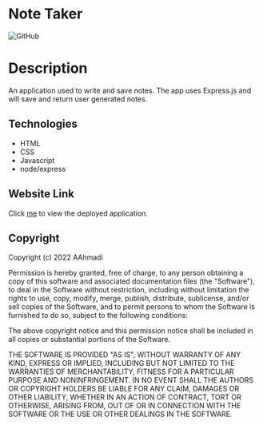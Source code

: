 # Note Taker 
![GitHub](https://img.shields.io/github/license/abstrack5/noteTaker)

# Description
An application used to write and save notes. The app uses Express.js and will save and return user generated notes.

## Technologies
* HTML
* CSS
* Javascript
* node/express

## Website Link
Click [me](https://arcane-garden-60766.herokuapp.com/) to view the deployed application.

## Copyright
Copyright (c) 2022 AAhmadi

Permission is hereby granted, free of charge, to any person obtaining a copy
of this software and associated documentation files (the "Software"), to deal
in the Software without restriction, including without limitation the rights
to use, copy, modify, merge, publish, distribute, sublicense, and/or sell
copies of the Software, and to permit persons to whom the Software is
furnished to do so, subject to the following conditions:

The above copyright notice and this permission notice shall be included in all
copies or substantial portions of the Software.

THE SOFTWARE IS PROVIDED "AS IS", WITHOUT WARRANTY OF ANY KIND, EXPRESS OR
IMPLIED, INCLUDING BUT NOT LIMITED TO THE WARRANTIES OF MERCHANTABILITY,
FITNESS FOR A PARTICULAR PURPOSE AND NONINFRINGEMENT. IN NO EVENT SHALL THE
AUTHORS OR COPYRIGHT HOLDERS BE LIABLE FOR ANY CLAIM, DAMAGES OR OTHER
LIABILITY, WHETHER IN AN ACTION OF CONTRACT, TORT OR OTHERWISE, ARISING FROM,
OUT OF OR IN CONNECTION WITH THE SOFTWARE OR THE USE OR OTHER DEALINGS IN THE
SOFTWARE.
